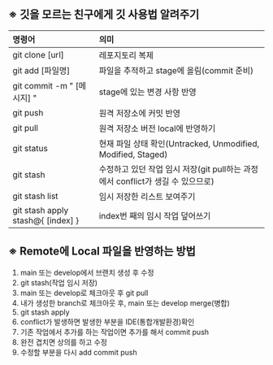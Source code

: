 ## ※ 깃을 모르는 친구에게 깃 사용법 알려주기

|명령어|의미|
|:---|:---|
|git clone [url]|레포지토리 복제|
|git add [파일명]|파일을 추적하고 stage에 올림(commit 준비)|
|git commit -m " [메시지] "|stage에 있는 변경 사항 반영|
|git push|원격 저장소에 커밋 반영|
|git pull|원격 저장소 버전 local에 반영하기|
|git status|현재 파일 상태 확인(Untracked, Unmodified, Modified, Staged)|
|git stash|수정하고 있던 작업 임시 저장(git pull하는 과정에서 conflict가 생길 수 있으므로)|
|git stash list|임시 저장한 리스트 보여주기|
|git stash apply stash@{ [index] }|index번 째의 임시 작업 덮어쓰기|

## ※ Remote에 Local 파일을 반영하는 방법
1. main 또는 develop에서 브랜치 생성 후 수정
2. git stash(작업 임시 저장)
3. main 또는 develop로 체크아웃 후 git pull
4. 내가 생성한 branch로 체크아웃 후, main 또는 develop merge(병합)
5. git stash apply
6. conflict가 발생하면 발생한 부분을 IDE(통합개발환경)확인
7. 기존 작업에서 추가를 하는 작업이면 추가를 해서 commit push
8. 완전 겹치면 상의를 하고 수정
9. 수정할 부분을 다시 add commit push
